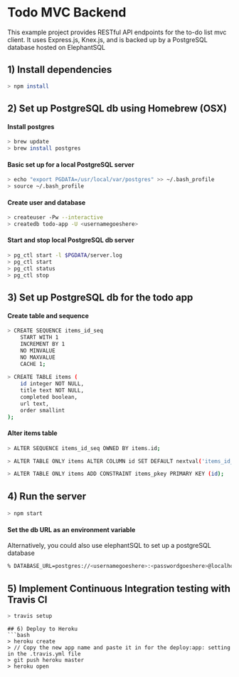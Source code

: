 # Todo MVC Backend

This example project provides RESTful API endpoints for the to-do list mvc client. 
It uses Express.js, Knex.js, and is backed up by a PostgreSQL database hosted on ElephantSQL

## 1) Install dependencies

``` bash
> npm install
```

## 2) Set up PostgreSQL db using Homebrew (OSX)
#### Install postgres
```bash
> brew update
> brew install postgres
```

#### Basic set up for a local PostgreSQL server
```bash
> echo "export PGDATA=/usr/local/var/postgres" >> ~/.bash_profile
> source ~/.bash_profile
```

#### Create user and database
```bash
> createuser -Pw --interactive
> createdb todo-app -U <usernamegoeshere>
```

#### Start and stop local PostgreSQL db server
```bash
> pg_ctl start -l $PGDATA/server.log
> pg_ctl start
> pg_ctl status
> pg_ctl stop
```
## 3) Set up PostgreSQL db for the todo app
#### Create table and sequence 

```bash
> CREATE SEQUENCE items_id_seq
    START WITH 1
    INCREMENT BY 1
    NO MINVALUE
    NO MAXVALUE
    CACHE 1;
    
> CREATE TABLE items (
    id integer NOT NULL,
    title text NOT NULL,
    completed boolean,
    url text,
    order smallint
);
```

#### Alter items table

```bash
> ALTER SEQUENCE items_id_seq OWNED BY items.id;

> ALTER TABLE ONLY items ALTER COLUMN id SET DEFAULT nextval('items_id_seq'::regclass);

> ALTER TABLE ONLY items ADD CONSTRAINT items_pkey PRIMARY KEY (id);
```

## 4) Run the server
#### 
```bash
> npm start
```
#### Set the db URL as an environment variable

Alternatively, you could also use elephantSQL to set up a postgreSQL database

```bash
% DATABASE_URL=postgres://<usernamegoeshere>:<passwordgoeshere>@localhost/todo-app node server.js
```

## 5) Implement Continuous Integration testing with Travis CI

```bash
> travis setup 
```

```
## 6) Deploy to Heroku
```bash
> heroku create
> // Copy the new app name and paste it in for the deploy:app: setting in the .travis.yml file
> git push heroku master
> heroku open
```
